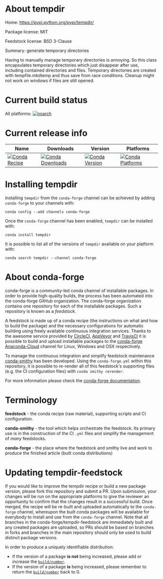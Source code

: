 About tempdir
=============

Home: https://pypi.python.org/pypi/tempdir/

Package license: MIT

Feedstock license: BSD 3-Clause

Summary: generate temporary directories

Having to manually manage temporary directories is annoying.
So this class encapsulates temporary directories which just disappear after use,
including contained directories and files.
Temporary directories are created with tempfile.mkdtemp and thus save from race conditions.
Cleanup might not work on windows if files are still opened.


Current build status
====================

All platforms:
[![noarch](https://img.shields.io/circleci/project/github/conda-forge/tempdir-feedstock/master.svg?label=noarch)](https://circleci.com/gh/conda-forge/tempdir-feedstock)

Current release info
====================

| Name | Downloads | Version | Platforms |
| --- | --- | --- | --- |
| [![Conda Recipe](https://img.shields.io/badge/recipe-tempdir-green.svg)](https://anaconda.org/conda-forge/tempdir) | [![Conda Downloads](https://img.shields.io/conda/dn/conda-forge/tempdir.svg)](https://anaconda.org/conda-forge/tempdir) | [![Conda Version](https://img.shields.io/conda/vn/conda-forge/tempdir.svg)](https://anaconda.org/conda-forge/tempdir) | [![Conda Platforms](https://img.shields.io/conda/pn/conda-forge/tempdir.svg)](https://anaconda.org/conda-forge/tempdir) |

Installing tempdir
==================

Installing `tempdir` from the `conda-forge` channel can be achieved by adding `conda-forge` to your channels with:

```
conda config --add channels conda-forge
```

Once the `conda-forge` channel has been enabled, `tempdir` can be installed with:

```
conda install tempdir
```

It is possible to list all of the versions of `tempdir` available on your platform with:

```
conda search tempdir --channel conda-forge
```


About conda-forge
=================

conda-forge is a community-led conda channel of installable packages.
In order to provide high-quality builds, the process has been automated into the
conda-forge GitHub organization. The conda-forge organization contains one repository
for each of the installable packages. Such a repository is known as a *feedstock*.

A feedstock is made up of a conda recipe (the instructions on what and how to build
the package) and the necessary configurations for automatic building using freely
available continuous integration services. Thanks to the awesome service provided by
[CircleCI](https://circleci.com/), [AppVeyor](http://www.appveyor.com/)
and [TravisCI](https://travis-ci.org/) it is possible to build and upload installable
packages to the [conda-forge](https://anaconda.org/conda-forge)
[Anaconda-Cloud](http://docs.anaconda.org/) channel for Linux, Windows and OSX respectively.

To manage the continuous integration and simplify feedstock maintenance
[conda-smithy](http://github.com/conda-forge/conda-smithy) has been developed.
Using the ``conda-forge.yml`` within this repository, it is possible to re-render all of
this feedstock's supporting files (e.g. the CI configuration files) with ``conda smithy rerender``.

For more information please check the [conda-forge documentation](https://conda-forge.org/docs/).

Terminology
===========

**feedstock** - the conda recipe (raw material), supporting scripts and CI configuration.

**conda-smithy** - the tool which helps orchestrate the feedstock.
                   Its primary use is in the construction of the CI ``.yml`` files
                   and simplify the management of *many* feedstocks.

**conda-forge** - the place where the feedstock and smithy live and work to
                  produce the finished article (built conda distributions)


Updating tempdir-feedstock
==========================

If you would like to improve the tempdir recipe or build a new
package version, please fork this repository and submit a PR. Upon submission,
your changes will be run on the appropriate platforms to give the reviewer an
opportunity to confirm that the changes result in a successful build. Once
merged, the recipe will be re-built and uploaded automatically to the
`conda-forge` channel, whereupon the built conda packages will be available for
everybody to install and use from the `conda-forge` channel.
Note that all branches in the conda-forge/tempdir-feedstock are
immediately built and any created packages are uploaded, so PRs should be based
on branches in forks and branches in the main repository should only be used to
build distinct package versions.

In order to produce a uniquely identifiable distribution:
 * If the version of a package **is not** being increased, please add or increase
   the [``build/number``](http://conda.pydata.org/docs/building/meta-yaml.html#build-number-and-string).
 * If the version of a package **is** being increased, please remember to return
   the [``build/number``](http://conda.pydata.org/docs/building/meta-yaml.html#build-number-and-string)
   back to 0.